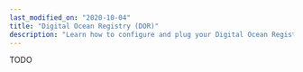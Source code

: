 ```yaml
---
last_modified_on: "2020-10-04"
title: "Digital Ocean Registry (DOR)"
description: "Learn how to configure and plug your Digital Ocean Registry (DOR) account"
---
```


TODO



